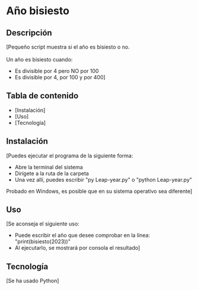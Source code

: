 # Año bisiesto

## Descripción

[Pequeño script muestra si el año es bisiesto o no.<br><br>Un año es bisiesto cuando:
- Es divisible por 4 pero NO por 100
- Es divisible por 4, por 100 y por 400]

## Tabla de contenido

- [Instalación]
- [Uso]
- [Tecnología]

## Instalación

[Puedes ejecutar el programa de la siguiente forma:

- Abre la terminal del sistema
- Dirígete a la ruta de la carpeta
- Una vez allí, puedes escribir "py Leap-year.py" o "python Leap-year.py"

Probado en Windows, es posible que en su sistema operativo sea diferente]

## Uso

[Se aconseja el siguiente uso:
- Puede escribir el año que desee comprobar en la línea: "print(bisiesto(2023))"
- Al ejecutarlo, se mostrará por consola el resultado]

## Tecnología

[Se ha usado Python]
